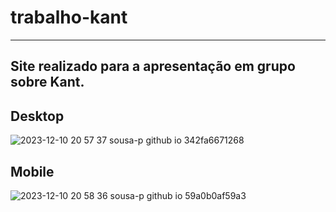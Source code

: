 # trabalho-kant
----------------------------------------------
Site realizado para a apresentação em grupo sobre Kant.
----------------------------------------------
## Desktop
![2023-12-10 20 57 37 sousa-p github io 342fa6671268](https://github.com/sousa-p/trabalho-kant/assets/97417230/e5cfe7ab-3e52-424d-878f-24398ccecb07)

## Mobile
![2023-12-10 20 58 36 sousa-p github io 59a0b0af59a3](https://github.com/sousa-p/trabalho-kant/assets/97417230/f0950583-ee00-46d2-b754-8f09b4e2e248)
